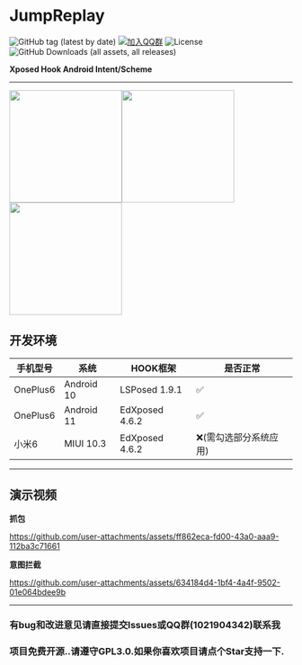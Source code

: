 # JumpReplay

![GitHub tag (latest by date)](https://img.shields.io/github/v/tag/FourTwooo/JumpReplay?label=version&logo=github) [![加入QQ群](https://img.shields.io/badge/QQ群-1021904342-blue?logo=qq)](https://qm.qq.com/cgi-bin/qm/qr?k=6JWWosRVV0rtISqQKNVU5QY8KT0sBQP8&jump_from=webapi&authKey=kvD0trmJvJiWSeFVv1+WTUYBpalYGKh+dF3zgfpLDuByEmZF2wT8XXwC8QuT/tzQ) ![License](https://img.shields.io/badge/license-GPL%203.0-blue) ![GitHub Downloads (all assets, all releases)](https://img.shields.io/github/downloads/FourTwooo/JumpReplay/total?logo=github)

**Xposed Hook Android Intent/Scheme**

---

<img src="https://github.com/user-attachments/assets/cc1c2e44-f5b4-4826-a957-72e727990bc4" width="200"/><img src="https://github.com/user-attachments/assets/72534255-31a9-417d-b030-817cefbf93c2" width="200"/><img src="https://github.com/user-attachments/assets/f4a6f979-22dd-4894-b9d5-f88091f00431" width="200"/>

## 开发环境

| 手机型号     | 系统         | HOOK框架         | 是否正常         |
|----------|------------|----------------|--------------|
| OnePlus6 | Android 10 | LSPosed 1.9.1  | ✅            |
| OnePlus6 | Android 11 | EdXposed 4.6.2 | ✅            |
| 小米6      | MIUI 10.3  | EdXposed 4.6.2 | ❌(需勾选部分系统应用) |

---
## 演示视频

**抓包**

https://github.com/user-attachments/assets/ff862eca-fd00-43a0-aaa9-112ba3c71661

**意图拦截**

https://github.com/user-attachments/assets/634184d4-1bf4-4a4f-9502-01e064bdee9b

---

### 有bug和改进意见请直接提交Issues或QQ群(1021904342)联系我
### 项目免费开源..请遵守GPL3.0.如果你喜欢项目请点个Star支持一下.
